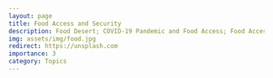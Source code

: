 ```yaml
---
layout: page
title: Food Access and Security
description: Food Desert; COVID-19 Pandemic and Food Access; Food Accessibiity and Availability; Yelp Dataset; North American Industry Classification System (NAICS)
img: assets/img/food.jpg
redirect: https://unsplash.com
importance: 3
category: Topics
---
```

